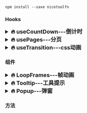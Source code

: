 `npm install --save nicetoolfn`

### Hooks
<details>
<summary style="font-size: 18px; font-weight: bold">🔥 useCountDown---倒计时</summary>
<pre style="padding: 0;font-size: 14px;background-color: transparent;">

```javascript
const App = () => {
  const [time, triggerTimeMs] = useCountDown(new Date(new Date().toLocaleDateString()).setHours(12, 30, 30))
  
  return <>
    <p>{time}</p>
    <button onClick={() => {
      // 重新设置倒计时时间
      triggerTimeMs(new Date(new Date().toLocaleDateString()).setHours(23, 59, 59))}
    }>set new countDown</button>
  </>
}
ReactDOM.render(<App/>, document.getElementById('root'));
```

</pre>
</details>
<details>

<summary style="font-size: 18px; font-weight: bold">🔥 usePages---分页</summary>
<pre style="padding: 0;font-size: 14px;background-color: transparent;">

```javascript
import { usePages } from 'nicetoolfn'

const [
  pageIdx, // 当前页码索引 
  pageCount, // 总共分页数
  table, // 当前分页展示的数据
  handleChangePage // 页码切换，首页为1，末页为pageCount
] = usePages(
  3, // 分页大小
  list // 总列表数据
);
```

</pre>
</details>  <details>
<summary style="font-size: 18px; font-weight: bold">🔥 useTransition---css动画</summary>
<pre style="padding: 0;font-size: 14px;background-color: transparent;">

```javascript
import { usePages } from 'nicetoolfn'

const [
  style, // 当前激活的css样式对象
  updateStyle, // 更新激活的css对象
  step // 当前最新步伐
] = useTransition(
  // 切换的样式列表
  [
    [100, {
      transform: 'scale(1)',
      opacity: 1
    }],
    [100, {
      transform: 'scale(0.8)',
      color: 'yellow',
      opacity: 0
    }]
  ],
  // css切换完成且动画执行完成后的回调
  (newStep: number, oldStep: number) => {
    // step 标识当前激活样式list的索引
    // 初始化不执行
  }
);
```

</pre>
</details>  

### 组件

<details>
<summary style="font-size: 18px; font-weight: bold">🔥 LoopFrames---帧动画</summary>
<pre style="padding: 0;font-size: 14px;background-color: transparent;">

```javascript
import { LoopFrames } from 'nicetoolfn'

function App() {
  return (
    <LoopFrames
      frames={[
        'http://img-game.yy.com/szhuodong/test/00%E7%89%9B_00000.png',
        'http://img-game.yy.com/szhuodong/test/00%E7%89%9B_00001.png',
        'http://img-game.yy.com/szhuodong/test/00%E7%89%9B_00002.png'
      ]}
      pace={120} // 帧切换速率
      className={'myclass'}
    />
  )
}
```

</pre>
</details>
<details>
<summary style="font-size: 18px; font-weight: bold">🔥 Tooltip---工具提示</summary>
<pre style="padding: 0;font-size: 14px;background-color: transparent;">

```javascript
import { Tooltip } from 'nicetoolfn'

const TipBox = (props: any) => {
  return <div>
    <p>~~~~{props.count}~~~</p>
    <p>{Date.now()}</p>
    <p>{props.count % 2}</p>
  </div>
}

function App() {
  return (
    <Tooltip trigger={'click'} // 必填:事件类型: click, mouse
             popup={() => <TipBox count={count}/>} // 必填:弹出组件，可填入函数或<标签/>
             placement={['top', 'right']} // 选填:弹出位置: left,right,top,bottom 
             gap={10}// 选填: 弹出组件与目标元素之间的间隔大小
    >
      <button style={({background: 'red'})} onClick={() => handleEv()}>component</button>
    </Tooltip>
  )
}
```

</pre>
</details>

<details>
<summary style="font-size: 18px; font-weight: bold">🔥 Popup---弹窗</summary>
<pre style="padding: 0;font-size: 14px;background-color: transparent;">

```javascript
import { Popup } from 'nicetoolfn';

const Modal = (props) => {
  return <div>
    <h1>!!!!!!{props.count}</h1>
    <button onClick={() => props.handleOpen()}>open</button>
    <button onClick={() => props.clear()}>clear</button>
    <button onClick={() => props.clearAll()}>clearAll</button>
    <button onClick={() => props.handleAdd(props.count + 1)}>add</button>
  </div>
}
const App = () => {
  const [count, triggerCount] = useState(0);
  const _ref = useRef<any>();

  const handleAdd = () => {
    triggerCount(count + 1);
  }
  const handleOpen = () => {
    /** _ref.current绑定组件实例，抛出两个事件
     * _ref.current.open()
     * @param { Element | (props)=>Element } 弹窗组件
     * @param { Array<Array<[ string, {[key]:value} ]>> } 弹出动画
     * _ref.current.clear()     关闭当前弹窗
     * _ref.current.clearAll()  关闭全部弹窗
     * */
    _ref.current.open(
      <Modal/>
      // (props: any) => (<>
      //   <h1>~~~~~~{props.count}</h1>
      //   <button onClick={() => handleOpen()}>open</button>
      //   <button onClick={() => _ref.current.clear()}>clear</button>
      //   <button onClick={() => _ref.current.clearAll()}>clearAll</button>
      //   <button onClick={() => props.handleAdd(props.count + 1)}>add</button>
      // </>)
      ,
      // 选填，可自定义动画
      [
        [200, {
          transform: 'translateX(-50%) translateY(-50%) scale(1)',
          opacity: 0,
          backgroundColor: 'yellow'
        }],
        [200, {
          opacity: 1,
          transform: 'translateX(-50%) translateY(-50%) scale(2.185)',
          backgroundColor: 'blue'
        }]
      ]
    )
  }

  return <>
    {count}
    <button onClick={() => handleAdd()}>add</button>
    <button onClick={() => handleOpen()}>open</button>
    {/*
      将数据传递至<Popup/>,
      可在 _ref.current.open((props)=><></>) 中获取即时最新的数据
    */}
    <Popup ref={_ref} count={count} handleAdd={handleAdd} handleOpen={handleOpen}/>
  </>
}

ReactDOM.render(<App/>, document.getElementById('root'));
```

</pre>
</details>

### 方法
